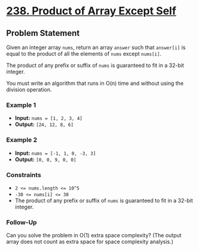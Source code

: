 # [238. Product of Array Except Self](https://leetcode.com/problems/product-of-array-except-self/description/)

## Problem Statement

Given an integer array `nums`, return an array `answer` such that `answer[i]` is equal to the product of all the elements of `nums` except `nums[i]`.

The product of any prefix or suffix of `nums` is guaranteed to fit in a 32-bit integer.

You must write an algorithm that runs in O(n) time and without using the division operation.

### Example 1
- **Input:** `nums = [1, 2, 3, 4]`
- **Output:** `[24, 12, 8, 6]`

### Example 2
- **Input:** `nums = [-1, 1, 0, -3, 3]`
- **Output:** `[0, 0, 9, 0, 0]`

### Constraints
- `2 <= nums.length <= 10^5`
- `-30 <= nums[i] <= 30`
- The product of any prefix or suffix of `nums` is guaranteed to fit in a 32-bit integer.

### Follow-Up
Can you solve the problem in O(1) extra space complexity? (The output array does not count as extra space for space complexity analysis.)